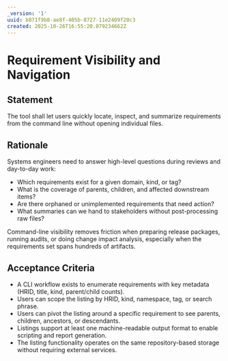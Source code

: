 ```yaml
---
_version: '1'
uuid: b871f9b8-ae8f-405b-8727-11e2409f20c3
created: 2025-10-26T16:55:20.079234662Z
---
```

# Requirement Visibility and Navigation

## Statement

The tool shall let users quickly locate, inspect, and summarize requirements from the command line without opening individual files.

## Rationale

Systems engineers need to answer high-level questions during reviews and day-to-day work:
- Which requirements exist for a given domain, kind, or tag?
- What is the coverage of parents, children, and affected downstream items?
- Are there orphaned or unimplemented requirements that need action?
- What summaries can we hand to stakeholders without post-processing raw files?

Command-line visibility removes friction when preparing release packages, running audits, or doing change impact analysis, especially when the requirements set spans hundreds of artifacts.

## Acceptance Criteria

- A CLI workflow exists to enumerate requirements with key metadata (HRID, title, kind, parent/child counts).
- Users can scope the listing by HRID, kind, namespace, tag, or search phrase.
- Users can pivot the listing around a specific requirement to see parents, children, ancestors, or descendants.
- Listings support at least one machine-readable output format to enable scripting and report generation.
- The listing functionality operates on the same repository-based storage without requiring external services.
